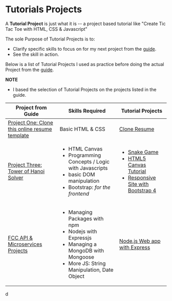 # Tutorials Projects


A **Tutorial Project** is just what it is -- a project based tutorial like "Create Tic Tac Toe with HTML, CSS & Javascript"

The sole Purpose of Tutorial Projects is to:
* Clarify specific skills to focus on for my next project from the [guide](https://github.com/P1xt/p1xt-guides/blob/master/cs-wd.md).
* See the skill in action.

Below is a list of Tutorial Projects I used as practice before doing the actual Project from the [guide](https://github.com/P1xt/p1xt-guides/blob/master/cs-wd.md).

**NOTE**
* I based the selection of Tutorial Projects on the projects listed in the guide.


| Project from Guide | Skills Required | Tutorial Projects  |
| --- | --- | --- |
| [Project One: Clone this online resume template](https://creativemarket.com/ikonome/686585-Material-Resume-Blue/screenshots/#screenshot3) | Basic HTML & CSS | [Clone Resume](https://www.youtube.com/watch?v=jJuHQNULXGs&list=PLsIkqR8inizt8SpD6utVTPhy8gFQzQNug) |
| [Project Three: Tower of Hanoi Solver]() |<ul><li> HTML Canvas</li><li>Programming Concepts / Logic with Javascripts</li><li>basic DOM manipulation</li><li>Bootstrap: *for the frontend*</li></ul> | <ul><li>[Snake Game](https://www.youtube.com/watch?v=XccOs0tWngg&index=18&list=PLDmvslp_VR0wkiclky6vj6SSDx-N2QE9z)</li><li>[HTML5 Canvas Tutorial](https://www.youtube.com/watch?v=yq2au9EfeRQ&index=3&list=PLpPnRKq7eNW3We9VdCfx9fprhqXHwTPXL)</li><li>[Responsive Site with Bootstrap 4](https://www.youtube.com/watch?v=9cKsq14Kfsw)</li></u> |
| [FCC API & Microservices Projects](https://learn.freecodecamp.org/) | <ul><li>Managing Packages with npm</li><li>Nodejs with Expressjs</li><li>Managing a MongoDB with Mongoose</li><li>More JS: String Manipulation, Date Object</li></ul> | [Node.js Web app with Express](https://www.safaribooksonline.com/videos/node-js-web-apps/9781491958940/9781491958940-video242242) |
 d

